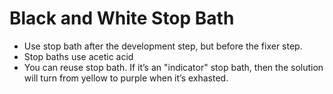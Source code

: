 # Black and White Stop Bath

* Use stop bath after the development step, but before the fixer step.
* Stop baths use acetic acid
* You can reuse stop bath. If it&rsquo;s an "indicator" stop bath, then the solution will turn from yellow to purple when it&rsquo;s exhasted.
